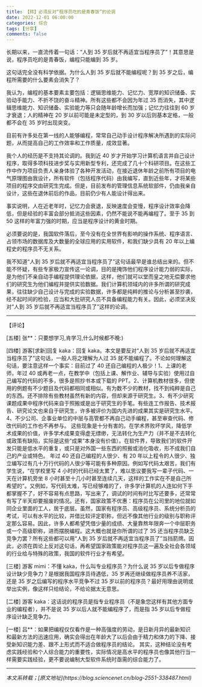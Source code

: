```yaml
---
title: 【转】必须反对“程序员吃的是青春饭”的论调
date: 2022-12-01 06:00:00
categories: 综合
tags: [分享]
comments: false
---
```


长期以来，一直流传着一句话：“人到 35 岁后就不再适宜当程序员了”！其意思是说，程序员吃的是青春饭，编程只能编到 35 岁。

这句话完全没有科学依据。为什么人到 35 岁后就不能编程呢？到 35 岁之后，编程所需要的什么要素会消失了？

我认为，编程的基本要素主要包括：逻辑思维能力、记忆力、宽厚的知识储备、实验动手能力、不折不饶的奋斗精神。所有这些都不会因为年过 35 而消失，其中逻辑思维能力、知识储备、实验能力等只会随年龄增长而加强；记忆力往往到 60 岁才衰退；人的精神在 20 岁以前可能是未定型的，到 30 岁以后则基本定格，一般都不会在 35 岁时出现突变。

目前有许多处在第一线的人能够编程，常常自己动手设计程序解决所遇到的实际问题，从而提高自己的工作效率和工作质量，成效显著。

我个人的经历是不支持其论调的。我到近 40 岁才开始学习计算机语言并自己设计程序，<!-- more -->取得多项科技进步奖与实用新型专利，还完成了几十个科研项目。在这些工作中作为项目负责人亲身体验了各种开发活动，在接近退休年龄之前所有项目的电气原理图由我设计，所有软件（包括程序代码）由我编写，直到近些年，才将某些项目的程序交由研究生完成。但是，目前发布的管理信息系统软部件，仍由我亲自设计，这些在退休前后的作品，目前仍少有人能设计得出来。

事实说明，人在近老年时，记忆力会衰退，反映速度会变慢，程序设计效率会降低，但是经验的丰富会部分抵消这些因素，仍然不能说不能再编程了。至于 35 到 50 这样的年富力强的时期，应当是程序设计的黄金时期。

必须要说的是，我国软件落后，至今没有在全世界有影响的操作系统、程序语言、占领市场的数据库及大数量的全球应用的实用软件，和我们缺少具有 20 年以上编程史的程序员不无关系。

我不知道“人到 35 岁后就不再适宜当程序员了”这句话最早是谁总结出来的。但不能不怀疑，有些专家极力宣传这一论调，目的是掩饰他们程序设计能力弱的实际，是为他们不亲自动手编程提供理论依据，这样，他们就可以堂而皇之地无偿要求他们的研究生为他们编程并提供实验数据。我们计算机领域内的许多所谓的研究成果，往往缺少自己设计与完成的实验数据，许多都是纯粹的推论与分析甚至抄袭，经不起时间的检验，应当和大批研究人员不具备编程能力有关。因此，必须坚决反对“人到 35 岁后就不再适宜当程序员了”这样的论调。

---

【评论】

[五楼] 张\*\*：只要想学习,肯学习,什么时候都不晚:)

[四楼] 游客[求新]回复 kaka：回复 kaka。本文是要反对“人到 35 岁后就不再适宜当程序员了”这句话，一般人将之理解为人过 35 就不能编程了。不论如何理解这句话，要注意这样一个事实：目前过了 40 还自己编程的人极少！1、上课的老师，年过 40 或再老一点，在教学中（包括上课、解作业、辅导与实验）使用过自己编写的代码的不多，很多是照抄书本或下载的 PPT。2、计算机教材很多，但使用的例题有不少题目及代码都相同或相似。有为数不少的教材，找不到纯粹是自己的东西。还不排除有些教材虽然有新的内容，但却来源于研究生。3、有不少研究课题成果中程序代码来自于照搬或是出于研究生的手笔。有些连工作报告、技术报告、研究论文也来自于研究生，许多被评价为国内先进的成果其实是研究生水平。4、不少公司、企事业单位的中层与高管都不再自己动手编程，甚至审查代码、修改代码的工作也不再参与。
这些现象是十分有害的。在学术界败坏学风，降低学术成果的价值，许多学术成果变得虚无缥缈，无法转化为生产力（并不是不去转化或政策有缺陷，实际是这些“成果”本身没有价值）。在软件界，导致我们的软件开发只能是低水平的重复，或只是对外国一些东西的照搬或消化吸收，形不成我们自己的产业或特色。
年过 40 还自己编程的人很少、有 20 年以上程令的人很少、独立编写过有几十万行代码的人很少等可能有多种原因。例如写代码太艰苦，我们有学生说，“在学校里写 4 小时的代码已经太累了，难以思议要我写一辈子代码、一天在计算机旁坐 8 小时甚至十几小时甚至连续几天，这样的工作实在不是自己所希望的”。又例如，写代码太难，写已经够难的了，许多学计算机的人连如何下手都掌握不了，好不容易有点思路，写出来了，调试的时间有时比写还要多，还常常有写了半天却要报废的情况。还有，国家政策不优惠：程序员在公司里的地位就如同企业里面的工人，居于底层。虽然，国家有程序员、高级程序员、系统分析员的考试，可以有水平的比较，并借比较评定职称，但远不像其他行业的级别与职称评定那么容易。因此，许多人都希望凭借少量的成绩、大量靠熬年限奔一个中层职务或一个高级职称，进而摆脱编程。这大概也就是你所谓的过了 35 还当程序员缺乏竞争力罢？所有这些都可以用“人到 35 岁后就不再适宜当程序员了”当挡箭牌。因此，必须在舆论上反对这句话，再希望国家政策能对程序员这一遍及全社会各领域的行业给与特殊的政策，我国的软件行业才有希望。

[三楼] 游客 mimi：不懂 kaka，什么叫专业程序员？为什么说 35 岁以后专做程序设计缺少竞争力？是根据我国程序员待遇低，35 岁再还继续做程序员养不活家，还是 35 岁之后编写的程序水平竞争不过 35 岁以前的程序员？最好用理由说明或举出实例，像这样只给结论，不给论据太无意思。

[二楼] 游客 kaka：这话说的程序员是指专业程序员（不是象您这样有其他方面专业的编程者），并不是说 35 岁以后人就不能编程序了，而是指 35 岁以后专做程序设计缺乏竞争力。

[一楼] 吕\*\*：如果把编程仅仅看作是一种高强度的劳动，是日新月异的最新知识和最新方法的迅速应用，确实会得出在年龄大了以后会由于精力和体力的下降、接受新知识能力差、跟不上形式而不适合做程序员的结论。
其实，这种结论没有考虑实践经验和个人综合能力的重要性，实际情况是高水平的程序员也像其他行当一样需要实践经验，更不要说编制大型软件系统时亟需的综合能力了。

---

<p id="div-border-top-green"><i>本文系转载；[原文地址](https://blog.sciencenet.cn/blog-2551-338487.html) 
</i></p>

